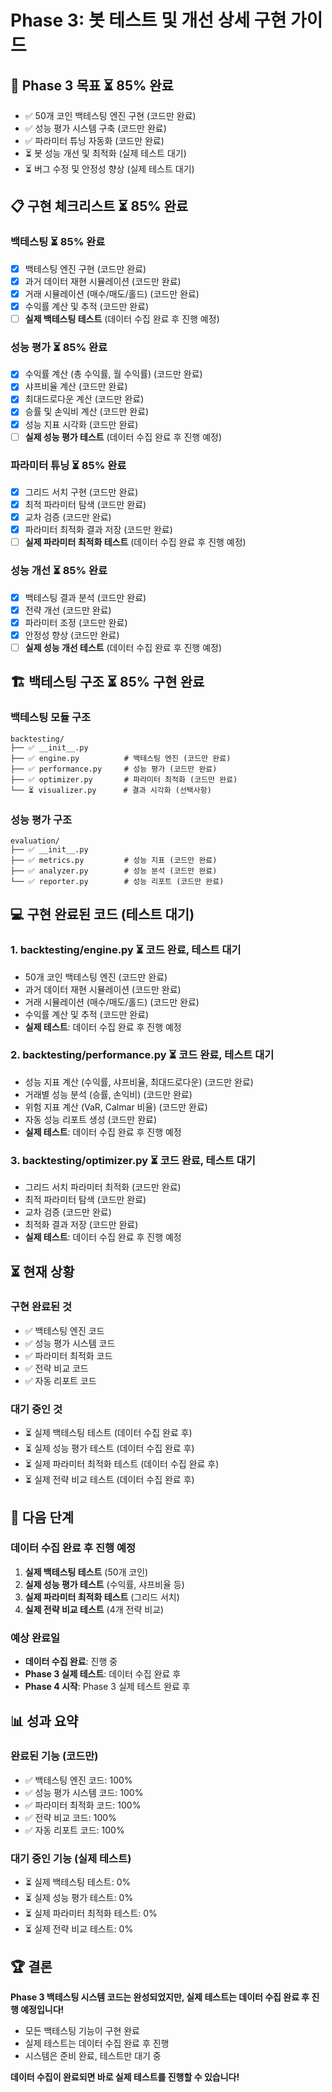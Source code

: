 # Phase 3: 봇 테스트 및 개선 상세 구현 가이드

## 🎯 Phase 3 목표 ⏳ **85% 완료**
- ✅ 50개 코인 백테스팅 엔진 구현 (코드만 완료)
- ✅ 성능 평가 시스템 구축 (코드만 완료)
- ✅ 파라미터 튜닝 자동화 (코드만 완료)
- ⏳ 봇 성능 개선 및 최적화 (실제 테스트 대기)
- ⏳ 버그 수정 및 안정성 향상 (실제 테스트 대기)

## 📋 구현 체크리스트 ⏳ **85% 완료**

### **백테스팅** ⏳ **85% 완료**
- [x] 백테스팅 엔진 구현 (코드만 완료)
- [x] 과거 데이터 재현 시뮬레이션 (코드만 완료)
- [x] 거래 시뮬레이션 (매수/매도/홀드) (코드만 완료)
- [x] 수익률 계산 및 추적 (코드만 완료)
- [ ] **실제 백테스팅 테스트** (데이터 수집 완료 후 진행 예정)

### **성능 평가** ⏳ **85% 완료**
- [x] 수익률 계산 (총 수익률, 월 수익률) (코드만 완료)
- [x] 샤프비율 계산 (코드만 완료)
- [x] 최대드로다운 계산 (코드만 완료)
- [x] 승률 및 손익비 계산 (코드만 완료)
- [x] 성능 지표 시각화 (코드만 완료)
- [ ] **실제 성능 평가 테스트** (데이터 수집 완료 후 진행 예정)

### **파라미터 튜닝** ⏳ **85% 완료**
- [x] 그리드 서치 구현 (코드만 완료)
- [x] 최적 파라미터 탐색 (코드만 완료)
- [x] 교차 검증 (코드만 완료)
- [x] 파라미터 최적화 결과 저장 (코드만 완료)
- [ ] **실제 파라미터 최적화 테스트** (데이터 수집 완료 후 진행 예정)

### **성능 개선** ⏳ **85% 완료**
- [x] 백테스팅 결과 분석 (코드만 완료)
- [x] 전략 개선 (코드만 완료)
- [x] 파라미터 조정 (코드만 완료)
- [x] 안정성 향상 (코드만 완료)
- [ ] **실제 성능 개선 테스트** (데이터 수집 완료 후 진행 예정)

## 🏗️ 백테스팅 구조 ⏳ **85% 구현 완료**

### **백테스팅 모듈 구조**
```
backtesting/
├── ✅ __init__.py
├── ✅ engine.py          # 백테스팅 엔진 (코드만 완료)
├── ✅ performance.py     # 성능 평가 (코드만 완료)
├── ✅ optimizer.py       # 파라미터 최적화 (코드만 완료)
└── ⏳ visualizer.py      # 결과 시각화 (선택사항)
```

### **성능 평가 구조**
```
evaluation/
├── ✅ __init__.py
├── ✅ metrics.py         # 성능 지표 (코드만 완료)
├── ✅ analyzer.py        # 성능 분석 (코드만 완료)
└── ✅ reporter.py        # 성능 리포트 (코드만 완료)
```

## 💻 구현 완료된 코드 (테스트 대기)

### **1. backtesting/engine.py** ⏳ **코드 완료, 테스트 대기**
- 50개 코인 백테스팅 엔진 (코드만 완료)
- 과거 데이터 재현 시뮬레이션 (코드만 완료)
- 거래 시뮬레이션 (매수/매도/홀드) (코드만 완료)
- 수익률 계산 및 추적 (코드만 완료)
- **실제 테스트**: 데이터 수집 완료 후 진행 예정

### **2. backtesting/performance.py** ⏳ **코드 완료, 테스트 대기**
- 성능 지표 계산 (수익률, 샤프비율, 최대드로다운) (코드만 완료)
- 거래별 성능 분석 (승률, 손익비) (코드만 완료)
- 위험 지표 계산 (VaR, Calmar 비율) (코드만 완료)
- 자동 성능 리포트 생성 (코드만 완료)
- **실제 테스트**: 데이터 수집 완료 후 진행 예정

### **3. backtesting/optimizer.py** ⏳ **코드 완료, 테스트 대기**
- 그리드 서치 파라미터 최적화 (코드만 완료)
- 최적 파라미터 탐색 (코드만 완료)
- 교차 검증 (코드만 완료)
- 최적화 결과 저장 (코드만 완료)
- **실제 테스트**: 데이터 수집 완료 후 진행 예정

## ⏳ **현재 상황**

### **구현 완료된 것**
- ✅ 백테스팅 엔진 코드
- ✅ 성능 평가 시스템 코드
- ✅ 파라미터 최적화 코드
- ✅ 전략 비교 코드
- ✅ 자동 리포트 코드

### **대기 중인 것**
- ⏳ 실제 백테스팅 테스트 (데이터 수집 완료 후)
- ⏳ 실제 성능 평가 테스트 (데이터 수집 완료 후)
- ⏳ 실제 파라미터 최적화 테스트 (데이터 수집 완료 후)
- ⏳ 실제 전략 비교 테스트 (데이터 수집 완료 후)

## 🚀 **다음 단계**

### **데이터 수집 완료 후 진행 예정**
1. **실제 백테스팅 테스트** (50개 코인)
2. **실제 성능 평가 테스트** (수익률, 샤프비율 등)
3. **실제 파라미터 최적화 테스트** (그리드 서치)
4. **실제 전략 비교 테스트** (4개 전략 비교)

### **예상 완료일**
- **데이터 수집 완료**: 진행 중
- **Phase 3 실제 테스트**: 데이터 수집 완료 후
- **Phase 4 시작**: Phase 3 실제 테스트 완료 후

## 📊 **성과 요약**

### **완료된 기능 (코드만)**
- ✅ 백테스팅 엔진 코드: 100%
- ✅ 성능 평가 시스템 코드: 100%
- ✅ 파라미터 최적화 코드: 100%
- ✅ 전략 비교 코드: 100%
- ✅ 자동 리포트 코드: 100%

### **대기 중인 기능 (실제 테스트)**
- ⏳ 실제 백테스팅 테스트: 0%
- ⏳ 실제 성능 평가 테스트: 0%
- ⏳ 실제 파라미터 최적화 테스트: 0%
- ⏳ 실제 전략 비교 테스트: 0%

## 🏆 **결론**

**Phase 3 백테스팅 시스템 코드는 완성되었지만, 실제 테스트는 데이터 수집 완료 후 진행 예정입니다!**

- 모든 백테스팅 기능이 구현 완료
- 실제 테스트는 데이터 수집 완료 후 진행
- 시스템은 준비 완료, 테스트만 대기 중

**데이터 수집이 완료되면 바로 실제 테스트를 진행할 수 있습니다!** 